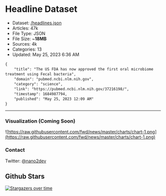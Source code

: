 # Headline Dataset

- Dataset: [/headlines.json](https://raw.githubusercontent.com/fwd/news/master/headlines.json) 
- Articles: 47k
- File Type: JSON
- File Size: ~**18MB**
- Sources: 4k
- Categories: 13
- Updated: May 25, 2023 6:36 AM

```
{
    "title": "The US FDA has now approved the first oral microbiome treatment using Fecal bacteria",
    "domain": "pubmed.ncbi.nlm.nih.gov",
    "category": "science",
    "link": "https://pubmed.ncbi.nlm.nih.gov/37216198/",
    "timestamp": 1684987794,
    "published": "May 25, 2023 12:09 AM"
}
```

---

### Visualization (Coming Soon)

![https://raw.githubusercontent.com/fwd/news/master/charts/chart-1.png](https://raw.githubusercontent.com/fwd/news/master/charts/chart-1.png)

### Contact 

Twitter: [@nano2dev](https://twitter.com/nano2dev)

## Github Stars

[![Stargazers over time](https://starchart.cc/fwd/news.svg)](https://starchart.cc/fwd/news)
